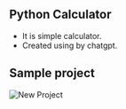 ## Python Calculator
- It is simple calculator.
- Created using by chatgpt.

## Sample project

![New Project](https://user-images.githubusercontent.com/105623079/231127994-24a56ebc-4aae-4cd7-87c5-d8bfcb681bab.jpg)

